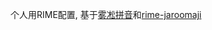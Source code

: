 个人用RIME配置, 基于[雾凇拼音](https://github.com/iDvel/rime-ice)和[rime-jaroomaji](https://github.com/lazyfoxchan/rime-jaroomaji/tree/master)
